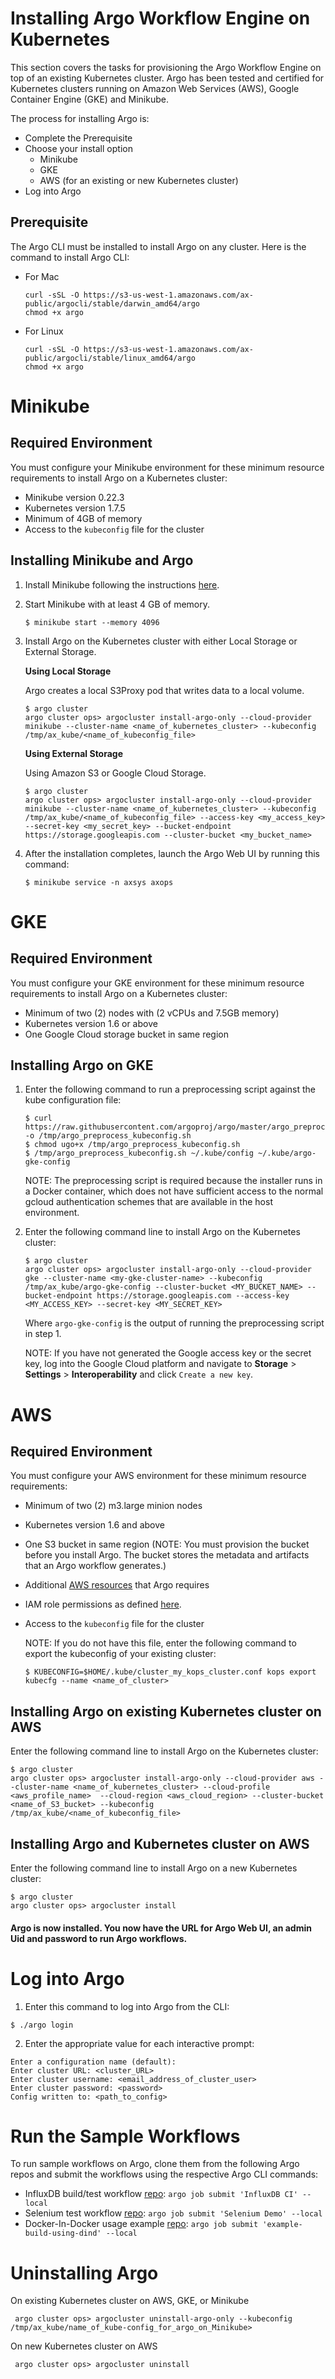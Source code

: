 
# Installing Argo Workflow Engine on Kubernetes

This section covers the tasks for provisioning the Argo Workflow Engine on top of an existing Kubernetes cluster. Argo has been tested and certified for Kubernetes clusters running on Amazon Web Services (AWS), Google Container Engine (GKE) and Minikube.

The process for installing Argo is:

* Complete the Prerequisite
* Choose your install option
  - Minikube
  - GKE
  - AWS (for an existing or new Kubernetes cluster)
* Log into Argo


## Prerequisite

The Argo CLI must be installed to install Argo on any cluster. Here is the command to install Argo CLI:

  * For Mac

    ```
    curl -sSL -O https://s3-us-west-1.amazonaws.com/ax-public/argocli/stable/darwin_amd64/argo
    chmod +x argo
    ```
  * For Linux

    ```
    curl -sSL -O https://s3-us-west-1.amazonaws.com/ax-public/argocli/stable/linux_amd64/argo
    chmod +x argo
    ```

# Minikube

## Required Environment

You must configure your Minikube environment for these minimum resource requirements to install Argo on a Kubernetes cluster:

<!--Argo on Minikube has been tested on Mac OSX. Minikube was using the xhyve hypervisor.-->

* Minikube version 0.22.3
* Kubernetes version 1.7.5
* Minimum of 4GB of memory
* Access to the `kubeconfig` file for the cluster

## Installing Minikube and Argo

1. Install Minikube following the instructions [here](https://kubernetes.io/docs/tasks/tools/install-minikube/).

2. Start Minikube with at least 4 GB of memory.

   ```
   $ minikube start --memory 4096
   ```

5. Install Argo on the Kubernetes cluster with either Local Storage or External Storage.

    **Using Local Storage**

    Argo creates a local S3Proxy pod that writes data to a local volume.

    ```
    $ argo cluster
    argo cluster ops> argocluster install-argo-only --cloud-provider minikube --cluster-name <name_of_kubernetes_cluster> --kubeconfig /tmp/ax_kube/<name_of_kubeconfig_file>
      ```
    **Using External Storage**

    Using Amazon S3 or Google Cloud Storage.

    ```
    $ argo cluster
    argo cluster ops> argocluster install-argo-only --cloud-provider minikube --cluster-name <name_of_kubernetes_cluster> --kubeconfig /tmp/ax_kube/<name_of_kubeconfig_file> --access-key <my_access_key> --secret-key <my_secret_key> --bucket-endpoint https://storage.googleapis.com --cluster-bucket <my_bucket_name>
    ```
6. After the installation completes, launch the Argo Web UI by running this command:

    ```
    $ minikube service -n axsys axops
    ```

# GKE

## Required Environment

You must configure your GKE environment for these minimum resource requirements to install Argo on a Kubernetes cluster:

* Minimum of two (2) nodes with (2 vCPUs and 7.5GB memory)
* Kubernetes version 1.6 or above
* One Google Cloud storage bucket in same region

## Installing Argo on GKE

1. Enter the following command to run a preprocessing script against the kube configuration file:

   ```
   $ curl https://raw.githubusercontent.com/argoproj/argo/master/argo_preprocess_kubeconfig.sh -o /tmp/argo_preprocess_kubeconfig.sh
   $ chmod ugo+x /tmp/argo_preprocess_kubeconfig.sh
   $ /tmp/argo_preprocess_kubeconfig.sh ~/.kube/config ~/.kube/argo-gke-config
   ```
   NOTE: The preprocessing script is required because the installer runs in a Docker container, which does not have sufficient access to the normal gcloud authentication schemes that are available in the host environment.

1. Enter the following command line to install Argo on the Kubernetes cluster:

   ```
   $ argo cluster
   argo cluster ops> argocluster install-argo-only --cloud-provider gke --cluster-name <my-gke-cluster-name> --kubeconfig /tmp/ax_kube/argo-gke-config --cluster-bucket <MY_BUCKET_NAME> --bucket-endpoint https://storage.googleapis.com --access-key <MY_ACCESS_KEY> --secret-key <MY_SECRET_KEY>
   ```
   Where `argo-gke-config` is the output of running the preprocessing script in step 1.

   NOTE: If you have not generated the Google access key or the secret key, log into the Google Cloud platform and navigate to **Storage** > **Settings** > **Interoperability** and click `Create a new key`.



# AWS

## Required Environment

You must configure your AWS environment for these minimum resource requirements:

* Minimum of two (2) m3.large minion nodes
* Kubernetes version 1.6 and above
* One S3 bucket in same region (NOTE: You must provision the bucket before you install Argo. The bucket stores the metadata and artifacts that an Argo workflow generates.)
* Additional [AWS resources](../../a_introduction_topics/Min_Req_AWS_Resources_4_Argo.md) that Argo requires
* IAM role permissions as defined [here](../../a_introduction_topics/AWS_IAM_Minion_role.md).
* Access to the `kubeconfig` file for the cluster

  NOTE: If you do not have this file, enter the following command to export the kubeconfig of your existing cluster:

  ```
  $ KUBECONFIG=$HOME/.kube/cluster_my_kops_cluster.conf kops export kubecfg --name <name_of_cluster>
  ```
<!--  Where `KUBECONFIG` is the name of the environmental variable that exists while kops or kubectl runs.-->

## Installing Argo on existing Kubernetes cluster on AWS

Enter the following command line to install Argo on the Kubernetes cluster:

 ```
 $ argo cluster
 argo cluster ops> argocluster install-argo-only --cloud-provider aws --cluster-name <name_of_kubernetes_cluster> --cloud-profile <aws_profile_name>  --cloud-region <aws_cloud_region> --cluster-bucket <name_of_S3_bucket> --kubeconfig /tmp/ax_kube/<name_of_kubeconfig_file>
 ```

## Installing Argo and Kubernetes cluster on AWS

Enter the following command line to install Argo on a new Kubernetes cluster:

 ```
 $ argo cluster
 argo cluster ops> argocluster install
 ```

#### Argo is now installed. You now have the URL for Argo Web UI, an admin Uid and password to run Argo workflows.

# Log into Argo

1. Enter this command to log into Argo from the CLI:

  ```
  $ ./argo login
  ```

2. Enter the appropriate value for each interactive prompt:

  ```
  Enter a configuration name (default):
  Enter cluster URL: <cluster_URL>
  Enter cluster username: <email_address_of_cluster_user>
  Enter cluster password: <password>
  Config written to: <path_to_config>
  ```

# Run the Sample Workflows

  To run sample workflows on Argo, clone them from the following Argo repos and submit the workflows using the respective Argo CLI commands:

  * InfluxDB build/test workflow [repo](https://github.com/argoproj/influxdb): `argo job submit 'InfluxDB CI' --local`
  * Selenium test workflow [repo](https://github.com/argoproj/appstore): `argo job submit 'Selenium Demo' --local`
  * Docker-In-Docker usage example [repo](https://github.com/argoproj/example-dind): `argo job submit 'example-build-using-dind' --local`


# Uninstalling Argo

On existing Kubernetes cluster on AWS, GKE, or Minikube

```
 argo cluster ops> argocluster uninstall-argo-only --kubeconfig /tmp/ax_kube/name_of_kube-config_for_argo_on_Minikube>
```
On new Kubernetes cluster on AWS

```
 argo cluster ops> argocluster uninstall
```
